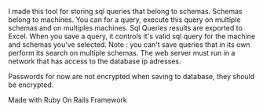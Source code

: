 I made this tool for storing sql queries that belong to schemas. Schemas belong to machines. 
You can for a query, execute this query on multiple schemas and on multiples machines.
Sql Queries results are exported to Excel.
When you save a query, it controls it's valid sql query for the machine and schemas you've selected.
Note : you can't save queries that in its own perform its search on multiple schemas. The web server must run in a network that has access to the database ip adresses.

Passwords for now are not encrypted when saving to database, they should be encrypted. 

Made with Ruby On Rails Framework
